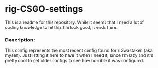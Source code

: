 # rig-CSGO-settings

This is a readme for this repository.
While it seems that I need a lot of coding knowledge to let this file look good, it ends here.




### Description:

This config represents the most recent config found for riGwastaken (aka myself).
Just letting it here to have it when I need it, since I'm lazy and it's pretty cool to get older configs to see how horrible it was configured.
